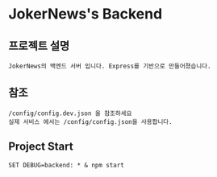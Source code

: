 # JokerNews's Backend

## 프로젝트 설명
```
JokerNews의 백엔드 서버 입니다. Express를 기반으로 만들어졌습니다.
```

## 참조
```
/config/config.dev.json 을 참조하세요
실제 서비스 에서는 /config/config.json을 사용합니다.
```

## Project Start
```
SET DEBUG=backend: * & npm start
```
